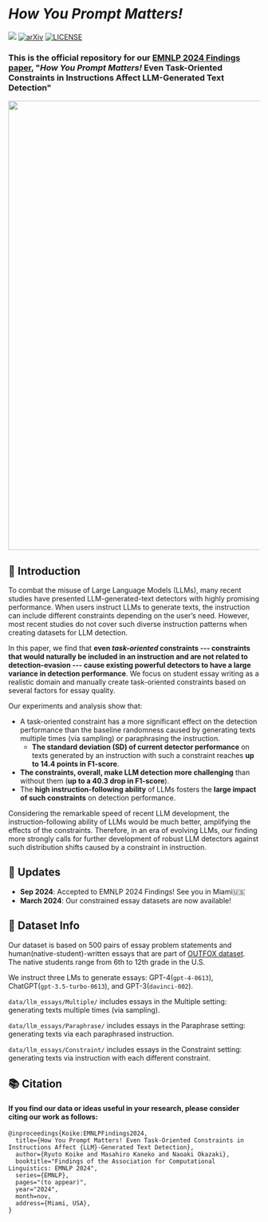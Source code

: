 # _How You Prompt Matters!_
![](https://img.shields.io/badge/Made_with-json-blue.svg)
[![arXiv](https://img.shields.io/badge/arXiv-2311.08369-b31b1b.svg)](https://arxiv.org/abs/2311.08369)
[![LICENSE](https://img.shields.io/badge/License-Apache--2.0-green.svg)](https://github.com/ryuryukke/OUTFOX?tab=Apache-2.0-1-ov-file)

### This is the official repository for our [EMNLP 2024 Findings paper](https://arxiv.org/abs/2311.08369), "_How You Prompt Matters!_ Even Task-Oriented Constraints in Instructions Affect LLM-Generated Text Detection"

<p align="center">
  <img src="https://github.com/ryuryukke/HowYouPromptMatters/assets/61570900/33aa87d9-b594-4a56-89b3-b39e82061d72" width="900"/>
</p>

## 📖 Introduction
To combat the misuse of Large Language Models (LLMs), many recent studies have presented LLM-generated-text detectors with highly promising performance.
When users instruct LLMs to generate texts, the instruction can include different constraints depending on the user’s need.
However, most recent studies do not cover such diverse instruction patterns when creating datasets for LLM detection.

In this paper, we find that **even _task-oriented_ constraints --- constraints that would naturally be included in an instruction and are not related to detection-evasion --- cause existing powerful detectors to have a large variance in detection performance**.
We focus on student essay writing as a realistic domain and manually create task-oriented constraints based on several factors for essay quality.

Our experiments and analysis show that:
- A task-oriented constraint has a more significant effect on the detection performance than the baseline randomness caused by generating texts multiple times (via sampling) or paraphrasing the instruction.
  - **The standard deviation (SD) of current detector performance** on texts generated by an instruction with such a constraint reaches **up to 14.4 points in F1-score**.
- **The constraints, overall, make LLM detection more challenging** than without them (**up to a 40.3 drop in F1-score**).
- The **high instruction-following ability** of LLMs fosters the **large impact of such constraints** on detection performance.

Considering the remarkable speed of recent LLM development, the instruction-following ability of LLMs would be much better, amplifying the effects of the constraints.
Therefore, in an era of evolving LLMs, our finding more strongly calls for further development of robust LLM detectors against such distribution shifts caused by a constraint in instruction.

## 📢 Updates
- **Sep 2024**: Accepted to EMNLP 2024 Findings! See you in Miami🇺🇸
- **March 2024**: Our constrained essay datasets are now available!

## :page_facing_up: Dataset Info
Our dataset is based on 500 pairs of essay problem statements and human(native-student)-written essays that are part of [OUTFOX dataset](https://github.com/ryuryukke/OUTFOX).
The native students range from 6th to 12th grade in the U.S.

We instruct three LMs to generate essays: GPT-4(`gpt-4-0613`), ChatGPT(`gpt-3.5-turbo-0613`), and GPT-3(`davinci-002`).

`data/llm_essays/Multiple/` includes essays in the Multiple setting: generating texts multiple times (via sampling).

`data/llm_essays/Paraphrase/` includes essays in the Paraphrase setting: generating texts via each paraphrased instruction.

`data/llm_essays/Constraint/` includes essays in the Constraint setting: generating texts via instruction with each different constraint.


## 📚 Citation
#### If you find our data or ideas useful in your research, please consider citing our work as follows:
```
@inproceedings{Koike:EMNLPFindings2024, 
  title={How You Prompt Matters! Even Task-Oriented Constraints in Instructions Affect {LLM}-Generated Text Detection}, 
  author={Ryuto Koike and Masahiro Kaneko and Naoaki Okazaki}, 
  booktitle="Findings of the Association for Computational Linguistics: EMNLP 2024", 
  series={EMNLP}, 
  pages="(to appear)", 
  year="2024", 
  month=nov, 
  address={Miami, USA},
}
```

